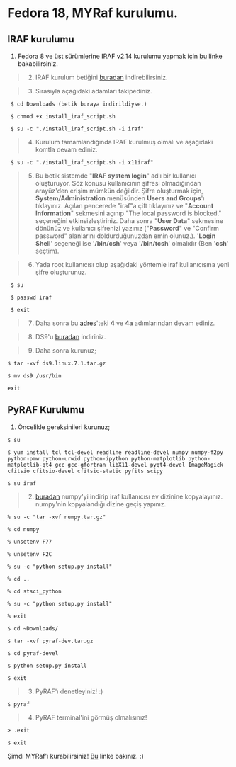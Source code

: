 # Fedora 18, MYRaf kurulumu. #

## IRAF kurulumu ##

  1. Fedora 8 ve üst sürümlerine IRAF v2.14 kurulumu yapmak için [bu](http://gabriel-ip.blogspot.com/2010/06/install-iraf-on-fedora-running-under.html) linke bakabilirsiniz.

> 2. IRAF kurulum betiğini [buradan](http://skytux.fedorapeople.org/scripts/install_iraf_script.sh) indirebilirsiniz.

> 3. Sırasıyla açağıdaki adamları takipediniz.
```
 $ cd Downloads (betik buraya indirildiyse.)
```
```
 $ chmod +x install_iraf_script.sh
```
```
 $ su -c "./install_iraf_script.sh -i iraf"
```

> 4. Kurulum tamamlandığında IRAF kurulmuş olmalı ve aşağıdaki komtla devam ediniz.
```
 $ su -c "./install_iraf_script.sh -i x11iraf"
```

> 5. Bu betik sistemde "**IRAF system login**" adlı bir kullanıcı oluşturuyor. Söz konusu kullanıcının şifresi olmadığından arayüz'den erişim mümkün değildir. Şifre oluşturmak için, **System/Administration** menüsünden **Users and Groups**'ı tıklayınız. Açılan pencerede "iraf"a çift tıklayınız ve "**Account Information**" sekmesini açınıp "The local password is blocked." seçeneğini etkinsizleştiriniz. Daha sonra "**User Data**" sekmesine dönünüz ve kullanıcı şifrenizi yazınız ("**Password**" ve "Confirm password" alanlarını doldurduğunuzdan emin olunuz.). '**Login Shell**' seçeneği ise '**/bin/csh**' veya '**/bin/tcsh**' olmalıdır (Ben '**csh**' seçtim).

> 6. Yada root kullanıcısı olup aşağıdaki yöntemle iraf kullanıcısına yeni şifre oluşturunuz.
```
 $ su
```
```
 $ passwd iraf
```
```
 $ exit
```
> 7. Daha sonra bu [adres](http://gabriel-ip.blogspot.com/2010/06/install-iraf-on-fedora-running-under.html)'teki **4** ve **4a** adımlarından devam ediniz.

> 8. DS9'u [buradan](http://hea-www.harvard.edu/RD/ds9/site/Download.html) indiriniz.

> 9. Daha sonra kurunuz;
```
$ tar -xvf ds9.linux.7.1.tar.gz
```
```
$ mv ds9 /usr/bin
```
```
exit
```

## PyRAF Kurulumu ##
  1. Öncelikle gereksinileri kurunuz;
```
$ su
```
```
$ yum install tcl tcl-devel readline readline-devel numpy numpy-f2py python-pmw python-urwid python-ipython python-matplotlib python-matplotlib-qt4 gcc gcc-gfortran libX11-devel pyqt4-devel ImageMagick cfitsio cfitsio-devel cfitsio-static pyfits scipy 
```
```
$ su iraf
```
> 2. [buradan](http://sourceforge.net/projects/numpy/files/latest/download?source=files) numpy'yi indirip iraf kullanıcısı ev dizinine kopyalayınız. numpy'nin kopyalandığı dizine geçiş yapınız.

```
% su -c "tar -xvf numpy.tar.gz"
```
```
% cd numpy
```
```
% unsetenv F77
```
```
% unsetenv F2C
```
```
% su -c "python setup.py install"
```
```
% cd ..
```
```
% cd stsci_python
```
```
% su -c "python setup.py install"
```
```
% exit
```
```
$ cd ~Downloads/
```
```
$ tar -xvf pyraf-dev.tar.gz
```
```
$ cd pyraf-devel
```
```
$ python setup.py install
```
```
$ exit
```

> 3. PyRAF'ı denetleyiniz! :)
```
$ pyraf
```
> 4. PyRAF terminal'ini görmüş olmalısınız!
```
> .exit
```
```
$ exit
```

Şimdi MYRaf'ı kurabilirsiniz! [Bu](StandaloneTurkish.md) linke bakınız. :)